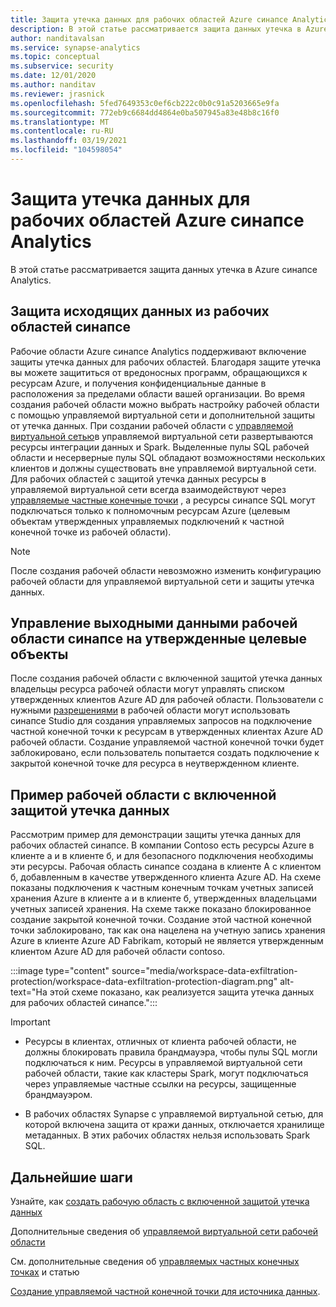 ```yaml
---
title: Защита утечка данных для рабочих областей Azure синапсе Analytics
description: В этой статье рассматривается защита данных утечка в Azure синапсе Analytics.
author: nanditavalsan
ms.service: synapse-analytics
ms.topic: conceptual
ms.subservice: security
ms.date: 12/01/2020
ms.author: nanditav
ms.reviewer: jrasnick
ms.openlocfilehash: 5fed7649353c0ef6cb222c0b0c91a5203665e9fa
ms.sourcegitcommit: 772eb9c6684dd4864e0ba507945a83e48b8c16f0
ms.translationtype: MT
ms.contentlocale: ru-RU
ms.lasthandoff: 03/19/2021
ms.locfileid: "104598054"
---
```

# <a name="data-exfiltration-protection-for-azure-synapse-analytics-workspaces"></a>Защита утечка данных для рабочих областей Azure синапсе Analytics
В этой статье рассматривается защита данных утечка в Azure синапсе Analytics.

## <a name="securing-data-egress-from-synapse-workspaces"></a>Защита исходящих данных из рабочих областей синапсе
Рабочие области Azure синапсе Analytics поддерживают включение защиты утечка данных для рабочих областей. Благодаря защите утечка вы можете защититься от вредоносных программ, обращающихся к ресурсам Azure, и получения конфиденциальные данные в расположения за пределами области вашей организации. Во время создания рабочей области можно выбрать настройку рабочей области с помощью управляемой виртуальной сети и дополнительной защиты от утечка данных. При создании рабочей области с [управляемой виртуальной сетью](./synapse-workspace-managed-vnet.md)в управляемой виртуальной сети развертываются ресурсы интеграции данных и Spark. Выделенные пулы SQL рабочей области и несерверные пулы SQL обладают возможностями нескольких клиентов и должны существовать вне управляемой виртуальной сети. Для рабочих областей с защитой утечка данных ресурсы в управляемой виртуальной сети всегда взаимодействуют через [управляемые частные конечные точки](./synapse-workspace-managed-private-endpoints.md) , а ресурсы синапсе SQL могут подключаться только к полномочным ресурсам Azure (целевым объектам утвержденных управляемых подключений к частной конечной точке из рабочей области). 

> [!Note]
> После создания рабочей области невозможно изменить конфигурацию рабочей области для управляемой виртуальной сети и защиты утечка данных.

## <a name="managing-synapse-workspace-data-egress-to-approved-targets"></a>Управление выходными данными рабочей области синапсе на утвержденные целевые объекты
После создания рабочей области с включенной защитой утечка данных владельцы ресурса рабочей области могут управлять списком утвержденных клиентов Azure AD для рабочей области. Пользователи с нужными [разрешениями](./synapse-workspace-access-control-overview.md) в рабочей области могут использовать синапсе Studio для создания управляемых запросов на подключение частной конечной точки к ресурсам в утвержденных клиентах Azure AD рабочей области. Создание управляемой частной конечной точки будет заблокировано, если пользователь попытается создать подключение к закрытой конечной точке для ресурса в неутвержденном клиенте.

## <a name="sample-workspace-with-data-exfiltration-protection-enabled"></a>Пример рабочей области с включенной защитой утечка данных
Рассмотрим пример для демонстрации защиты утечка данных для рабочих областей синапсе. В компании Contoso есть ресурсы Azure в клиенте а и в клиенте б, и для безопасного подключения необходимы эти ресурсы. Рабочая область синапсе создана в клиенте A с клиентом б, добавленным в качестве утвержденного клиента Azure AD. На схеме показаны подключения к частным конечным точкам учетных записей хранения Azure в клиенте а и в клиенте б, утвержденных владельцами учетных записей хранения. На схеме также показано блокированное создание закрытой конечной точки. Создание этой частной конечной точки заблокировано, так как она нацелена на учетную запись хранения Azure в клиенте Azure AD Fabrikam, который не является утвержденным клиентом Azure AD для рабочей области contoso.

:::image type="content" source="media/workspace-data-exfiltration-protection/workspace-data-exfiltration-protection-diagram.png" alt-text="На этой схеме показано, как реализуется защита утечка данных для рабочих областей синапсе.":::

>[!IMPORTANT]
>
> - Ресурсы в клиентах, отличных от клиента рабочей области, не должны блокировать правила брандмауэра, чтобы пулы SQL могли подключаться к ним. Ресурсы в управляемой виртуальной сети рабочей области, такие как кластеры Spark, могут подключаться через управляемые частные ссылки на ресурсы, защищенные брандмауэром.
>
> - В рабочих областях Synapse с управляемой виртуальной сетью, для которой включена защита от кражи данных, отключается хранилище метаданных. В этих рабочих областях нельзя использовать Spark SQL.
> >

## <a name="next-steps"></a>Дальнейшие шаги

Узнайте, как [создать рабочую область с включенной защитой утечка данных](./how-to-create-a-workspace-with-data-exfiltration-protection.md)

Дополнительные сведения об [управляемой виртуальной сети рабочей области](./synapse-workspace-managed-vnet.md)

См. дополнительные сведения об [управляемых частных конечных точках](./synapse-workspace-managed-private-endpoints.md) и статью

[Создание управляемой частной конечной точки для источника данных](./how-to-create-managed-private-endpoints.md).
